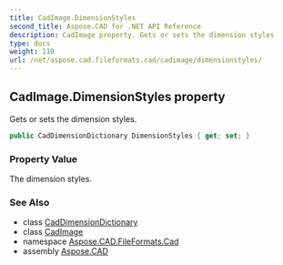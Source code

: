 ```yaml
---
title: CadImage.DimensionStyles
second_title: Aspose.CAD for .NET API Reference
description: CadImage property. Gets or sets the dimension styles
type: docs
weight: 110
url: /net/aspose.cad.fileformats.cad/cadimage/dimensionstyles/
---
```

## CadImage.DimensionStyles property

Gets or sets the dimension styles.

```csharp
public CadDimensionDictionary DimensionStyles { get; set; }
```

### Property Value

The dimension styles.

### See Also

* class [CadDimensionDictionary](../../caddimensiondictionary/)
* class [CadImage](../)
* namespace [Aspose.CAD.FileFormats.Cad](../../../aspose.cad.fileformats.cad/)
* assembly [Aspose.CAD](../../../)


